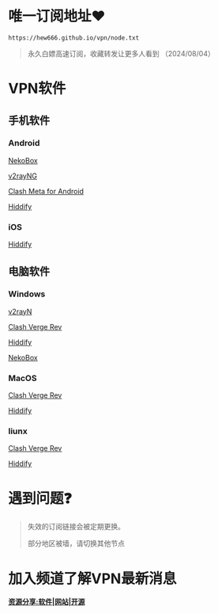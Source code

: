 # 唯一订阅地址❤️

```
https://hew666.github.io/vpn/node.txt
```
> 永久白嫖高速订阅，收藏转发让更多人看到 （2024/08/04）

# VPN软件
## 手机软件
### Android
[NekoBox](https://github.com/MatsuriDayo/NekoBoxForAndroid/releases)

[v2rayNG](https://github.com/2dust/v2rayNG/releases)

[Clash Meta for Android](https://github.com/MetaCubeX/ClashMetaForAndroid/releases)

[Hiddify](https://github.com/hiddify/hiddify-next/releases)

### iOS
[Hiddify](https://github.com/hiddify/hiddify-next/releases)


## 电脑软件
### Windows
[v2rayN](https://github.com/2dust/v2rayN/releases)

[Clash Verge Rev](https://github.com/clash-verge-rev/clash-verge-rev/releases)

[Hiddify](https://github.com/hiddify/hiddify-next/releases)

[NekoBox](https://github.com/MatsuriDayo/nekoray/releases)

### MacOS
[Clash Verge Rev](https://github.com/clash-verge-rev/clash-verge-rev/releases)

[Hiddify](https://github.com/hiddify/hiddify-next/releases)

### liunx
[Clash Verge Rev](https://github.com/clash-verge-rev/clash-verge-rev/releases)

[Hiddify](https://github.com/hiddify/hiddify-next/releases)


# 遇到问题❓
 > 失效的订阅链接会被定期更换。
 >   
 > 部分地区被墙，请切换其他节点
 
# 加入频道了解VPN最新消息
 
**[资源分享:软件|网站|开源](https://t.me/txwl666)** 

